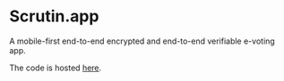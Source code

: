 # Scrutin.app

A mobile-first end-to-end encrypted and end-to-end verifiable e-voting app.

The code is hosted [here](https://github.com/mjal/scrutin).